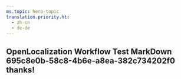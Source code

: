 ```yaml
---
ms.topic: hero-topic
translation.priority.ht: 
  - zh-cn
  - de-de
---
```

## OpenLocalization Workflow Test MarkDown 695c8e0b-58c8-4b6e-a8ea-382c734202f0 thanks!

